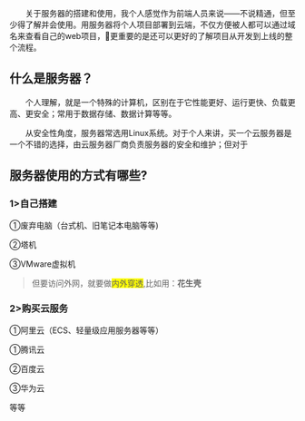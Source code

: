 &emsp;&emsp;关于服务器的搭建和使用，我个人感觉作为前端人员来说——不说精通，但至少得了解并会使用。用服务器将个人项目部署到云端，不仅方便被人都可以通过域名来查看自己的web项目，🍗更重要的是还可以更好的了解项目从开发到上线的整个流程。

## 什么是服务器？

&emsp;&emsp;个人理解，就是一个特殊的计算机，区别在于它性能更好、运行更快、负载更高、更安全；常用于数据存储、数据计算等等。

&emsp;&emsp;从安全性角度，服务器常选用Linux系统。对于个人来讲，买一个云服务器是一个不错的选择，由云服务器厂商负责服务器的安全和维护；但对于

## 服务器使用的方式有哪些?

### 1>自己搭建

①废弃电脑（台式机、旧笔记本电脑等等)

②塔机

③VMware虚拟机

> 但要访问外网，就要做<span style="background-color:yellow;">内外穿透</span>,比如用：**花生壳**

### 2>购买云服务

①阿里云（ECS、轻量级应用服务器等等）

①腾讯云

②百度云

③华为云

等等
